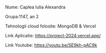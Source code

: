 Nume: Caplea Iulia Alexandra 

Grupa:1147, an 2

Tehnologii cloud folosite: MongoDB & Vercel

Link Aplicatie: https://proiect-2024.vercel.app/

Link Youtube: https://youtu.be/SE9kh-pAC9k

